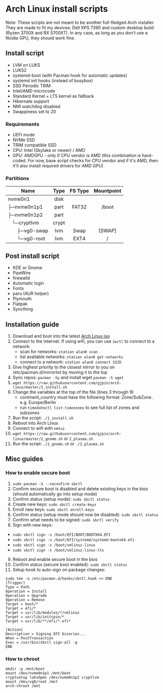 # Arch Linux install scripts

Note: These scripts are not meant to be another full-fledged Arch installer. They are made to fit my devices: Dell XPS 7390 and custom desktop build (Ryzen 3700X and RX 5700XT). In any case, as long as you don't use a Nvidia GPU, they should work fine.

## Install script

- LVM on LUKS
- LUKS2
- systemd-boot (with Pacman hook for automatic updates)
- systemd init hooks (instead of busybox)
- SSD Periodic TRIM
- Intel/AMD microcode
- Standard Kernel + LTS kernel as fallback
- Hibernate support
- NMI watchdog disabled
- Swappiness set to 20

### Requirements

- UEFI mode
- NVMe SSD
- TRIM compatible SSD
- CPU: Intel (Skylake or newer) / AMD
- GPU: AMDGPU - only if CPU vendor is AMD (this combination is hard-coded. For now, base script checks for CPU vendor and if it's AMD, then it'll also install required drivers for AMD GPU)

### Partitions

| Name                                                 | Type  | FS Type | Mountpoint |
| ---------------------------------------------------- | :---: | :-----: | :--------: |
| nvme0n1                                              | disk  |         |            |
| ├─nvme0n1p1                                          | part  |  FAT32  |   /boot    |
| ├─nvme0n1p2                                          | part  |         |            |
| &nbsp;&nbsp;&nbsp;└─cryptlvm                         | crypt |         |            |
| &nbsp;&nbsp;&nbsp;&nbsp;&nbsp;&nbsp;&nbsp;├─vg0-swap |  lvm  |   Swap  |   [SWAP]   |
| &nbsp;&nbsp;&nbsp;&nbsp;&nbsp;&nbsp;&nbsp;└─vg0-root |  lvm  |   EXT4  |     /      |

## Post install script

- KDE or Gnome
- PipeWire
- firewalld
- Automatic login
- Fonts
- paru (AUR helper)
- Plymouth
- Flatpak
- Syncthing

## Installation guide

1. Download and boot into the latest [Arch Linux iso](https://www.archlinux.org/download/)
2. Connect to the internet. If using wifi, you can use `iwctl` to connect to a network:
   - scan for networks: `station wlan0 scan`
   - list available networks: `station wlan0 get-networks`
   - connect to a network: `station wlan0 connect SSID`
3. Give highest priority to the closest mirror to you on /etc/pacman.d/mirrorlist by moving it to the top
4. Sync repos: `pacman -Sy` and install wget `pacman -S wget`
5. `wget https://raw.githubusercontent.com/gjpin/arch-linux/master/1_install.sh`
6. Change the variables at the top of the file (lines 3 through 9)
   - continent_country must have the following format: Zone/SubZone . e.g. Europe/Berlin
   - run `timedatectl list-timezones` to see full list of zones and subzones
7. Run the script: `./1_install.sh`
8. Reboot into Arch Linux
9. Connect to wifi with `nmtui`
10. `wget https://raw.githubusercontent.com/gjpin/arch-linux/master/2_gnome.sh` or `2_plasma.sh`
11. Run the script: `./2_gnome.sh` or `./2_plasma.sh`

## Misc guides
### How to enable secure boot

1. `sudo pacman -S --noconfirm sbctl`
2. Confirm secure boot is disabled and delete existing keys in the bios (should automatically go into setup mode)
3. Confirm status (setup mode): `sudo sbctl status`
4. Create new keys: `sudo sbctl create-keys`
5. Enroll new keys: `sudo sbctl enroll-keys`
6. Confirm status (setup mode should now be disabled): `sudo sbctl status`
7. Confirm what needs to be signed: `sudo sbctl verify`
8. Sign with new keys:

- `sudo sbctl sign -s /boot/EFI/BOOT/BOOTX64.EFI`
- `sudo sbctl sign -s /boot/EFI/systemd/systemd-bootx64.efi`
- `sudo sbctl sign -s /boot/vmlinuz-linux`
- `sudo sbctl sign -s /boot/vmlinuz-linux-lts`

9. Reboot and enable secure boot in the bios
10. Confirm status (secure boot enabled): `sudo sbctl status`
11. Setup hook to auto-sign on package changes:
```
sudo tee -a /etc/pacman.d/hooks/sbctl.hook << END
[Trigger]
Type = Path
Operation = Install
Operation = Upgrade
Operation = Remove
Target = boot/*
Target = efi/*
Target = usr/lib/modules/*/vmlinuz
Target = usr/lib/initcpio/*
Target = usr/lib/**/efi/*.efi*

[Action]
Description = Signing EFI binaries...
When = PostTransaction
Exec = /usr/bin/sbctl sign-all -g
END
```

### How to chroot

```
mkdir -p /mnt/boot
mount /dev/nvme0n1p1 /mnt/boot
cryptsetup luksOpen /dev/nvme0n1p2 cryptlvm
mount /dev/vg0/root /mnt
arch-chroot /mnt
```
